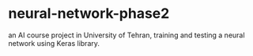 # neural-network-phase2
an AI course project in University of Tehran, training and testing a neural network using Keras library.
